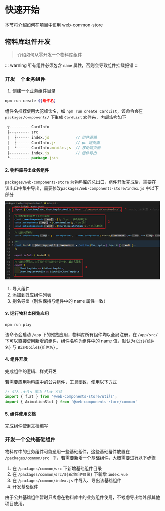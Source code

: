 # 快速开始

本节将介绍如何在项目中使用 web-common-store


## 物料库组件开发

> 介绍如何从零开发一个物料库组件

::: warning
所有组件必须包含 `name` 属性，否则会导致组件挂载报错
:::

### 开发一个业务组件


1. 创建一个业务组件目录

```bash
npm run create ${组件名}
```

组件名推荐使用大驼峰命名，如 `npm run create CardList`，该命令会在 `packages/components/` 下生成 `CardList` 文件夹，内部结构如下

```javascript
-┬--------- CardInfo
 ├--┬------ src
 |  ├------ index.js 			// 组件逻辑 
 |  ├------ CardInfo.js			// pc 端页面
 |  └------ CardInfo.mobile.js  // 移动端页面
 ├--------- index.js 			// 组件导出
 └--------- package.json
```

#### 2. 物料库导出业务组件

`packages/web-components-store` 为物料库的总出口，组件开发完成后，需要在该出口中集中导出，需要修改`packages/web-components-store/index.js` 中以下部分

![组件导出](.\images\组件导出.png)

   1. 导入组件
   2. 添加到对应组件列表
   3. 别名导出（别名保持与组件中的 name 属性一致）

#### 3. 运行物料库预览应用

```bash
npm run play
```

该命令会启动 `/app` 下的预览应用，物料库所有组件均以全局注册，在 `/app/src/` 下可以直接使用新增的组件，组件名称为组件中的 name 值，默认为 `Biz${组件名}` 与 `BizMobile${组件名}` 。

#### 4. 组件开发

完成组件的逻辑、样式开发

若需要应用物料库中的公共组件，工具函数，使用以下方式

```javascript
// 引入 utils 库中 flat 方法
import { flat } from '@web-components-store/utils';
import { AnimationSlot } from '@web-components-store/common';
```

#### 5. 组件使用文档

完成组件使用文档编写



### 开发一个公共基础组件

物料库中的业务组件可能通用一些基础组件，这些基础组件放置在 `/packages/common/src ` 下，若需要新增一个基础组件，大概需要进行以下步骤

1. 在 `/packages/common/src` 下新增基础组件目录
2. 在 `/packages/common/src/${新增组件目录}` 下新增 `index.vue`
3. 在 `/packages/common/index.js` 中导入、导出该基础组件
4. 开发基础组件

由于公共基础组件暂时只考虑在物料库中的业务组件使用，不考虑导出给外部其他项目使用。

